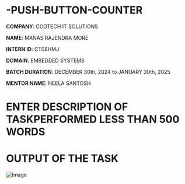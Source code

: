 # -PUSH-BUTTON-COUNTER

**COMPANY**: CODTECH IT SOLUTIONS

**NAME**: MANAS RAJENDRA MORE

**INTERN ID**: CT08HMJ

**DOMAIN**: EMBEDDED SYSTEMS

**BATCH DURATION**: DECEMBER 30th, 2024 to JANUARY 30th, 2025

**MENTOR NAME**: NEELA SANTOSH

# ENTER DESCRIPTION OF TASKPERFORMED LESS THAN 500 WORDS


# OUTPUT OF THE TASK

![Image](https://github.com/user-attachments/assets/3ba345e3-d087-4c3f-81d8-a4a7d848128e)
